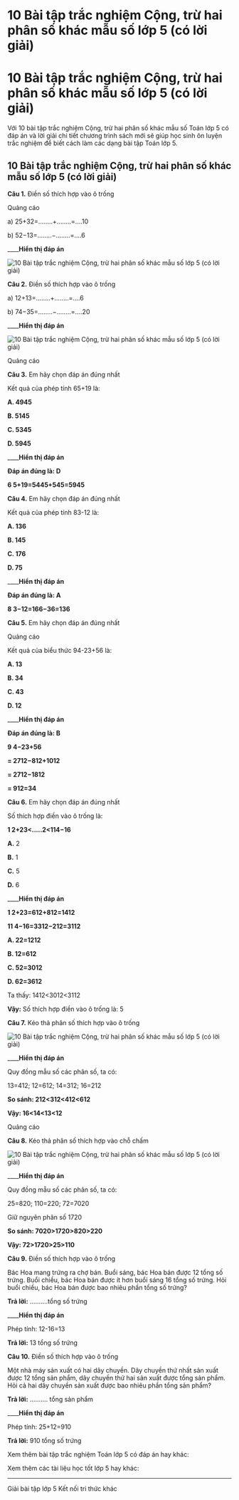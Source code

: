 # 10 Bài tập trắc nghiệm Cộng, trừ hai phân số khác mẫu số lớp 5 (có lời giải)

# 10 Bài tập trắc nghiệm Cộng, trừ hai phân số khác mẫu số lớp 5 (có lời giải)

Với 10 bài tập trắc nghiệm Cộng, trừ hai phân số khác mẫu số Toán lớp 5 có đáp án và lời giải chi tiết chương trình sách mới sẽ giúp học sinh ôn luyện trắc nghiệm để biết cách làm các dạng bài tập Toán lớp 5.

## 10 Bài tập trắc nghiệm Cộng, trừ hai phân số khác mẫu số lớp 5 (có lời giải)

**Câu 1.** Điền số thích hợp vào ô trống

Quảng cáo

a) 25+32=........+........=....10

b) 52−13=........−........=....6

____**Hiển thị đáp án**

![10 Bài tập trắc nghiệm Cộng, trừ hai phân số khác mẫu số lớp 5 \(có lời giải\)](https://vietjack.com/toan-5-kn/images/trac-nghiem-bai-6-cong-tru-hai-phan-so-khac-mau-so.PNG)

**Câu 2.** Điền số thích hợp vào ô trống

a) 12+13=........+........=....6

b) 74−35=........−........=....20

____**Hiển thị đáp án**

![10 Bài tập trắc nghiệm Cộng, trừ hai phân số khác mẫu số lớp 5 \(có lời giải\)](https://vietjack.com/toan-5-kn/images/trac-nghiem-bai-6-cong-tru-hai-phan-so-khac-mau-so-1.PNG)

Quảng cáo

**Câu 3.** Em hãy chọn đáp án đúng nhất

Kết quả của phép tính 65+19 là:

**A. 4945**

**B. 5145**

**C. 5345**

**D. 5945**

____**Hiển thị đáp án**

**Đáp án đúng là: D**

**6 5+19=5445+545=5945**

**Câu 4.** Em hãy chọn đáp án đúng nhất

Kết quả của phép tính 83-12 là: 

**A. 136**

**B. 145**

**C. 176**

**D. 75**

____**Hiển thị đáp án**

**Đáp án đúng là: A**

**8 3−12=166−36=136**

**Câu 5.** Em hãy chọn đáp án đúng nhất

Quảng cáo

Kết quả của biểu thức 94-23+56 là: 

**A. 13**

**B. 34**

**C. 43**

**D. 12**

____**Hiển thị đáp án**

**Đáp án đúng là: B**

**9 4−23+56**

**= 2712−812+1012**

**= 2712−1812**

**= 912=34**

**Câu 6.** Em hãy chọn đáp án đúng nhất

Số thích hợp điền vào ô trống là:

**1 2+23<.....2<114−16**

**A.** 2

**B.** 1

**C.** 5

**D.** 6

____**Hiển thị đáp án**

**1 2+23=612+812=1412**

**11 4−16=3312−212=3112**

**A. 22=1212**

**B. 12=612**

**C. 52=3012**

**D. 62=3612**

Ta thấy: 1412<3012<3112

**Vậy:** Số thích hợp điền vào ô trống là: 5

**Câu 7.** Kéo thả phân số thích hợp vào ô trống

![10 Bài tập trắc nghiệm Cộng, trừ hai phân số khác mẫu số lớp 5 \(có lời giải\)](https://vietjack.com/toan-5-kn/images/trac-nghiem-bai-6-cong-tru-hai-phan-so-khac-mau-so-1a.PNG)

____**Hiển thị đáp án**

Quy đồng mẫu số các phân số, ta có:

13=412; 12=612; 14=312; 16=212

**So sánh: 212<312<412<612**

**Vậy: 16<14<13<12**

Quảng cáo

**Câu 8.** Kéo thả phân số thích hợp vào chỗ chấm

![10 Bài tập trắc nghiệm Cộng, trừ hai phân số khác mẫu số lớp 5 \(có lời giải\)](https://vietjack.com/toan-5-kn/images/trac-nghiem-bai-6-cong-tru-hai-phan-so-khac-mau-so-2.PNG)

____**Hiển thị đáp án**

Quy đồng mẫu số các phân số, ta có: 

25=820; 110=220; 72=7020

Giữ nguyên phân số 1720

**So sánh: 7020>1720>820>220**

**Vậy: 72>1720>25>110**

**Câu 9.** Điền số thích hợp vào ô trống

Bác Hoa mang trứng ra chợ bán. Buổi sáng, bác Hoa bán được 12 tổng số trứng. Buổi chiều, bác Hoa bán được ít hơn buổi sáng 16 tổng số trứng. Hỏi buổi chiều, bác Hoa bán được bao nhiêu phần tổng số trứng?

**__Trả lời:__** ..........tổng số trứng

____**Hiển thị đáp án**

Phép tính: 12-16=13

**__Trả lời:__** 13 tổng số trứng

**Câu 10.** Điền số thích hợp vào ô trống

Một nhà máy sản xuất có hai dây chuyền. Dây chuyền thứ nhất sản xuất được 12 tổng sản phẩm, dây chuyền thứ hai sản xuất được tổng sản phẩm. Hỏi cả hai dây chuyền sản xuất được bao nhiêu phần tổng sản phẩm?

**__Trả lời:__** .......... tổng sản phẩm

____**Hiển thị đáp án**

Phép tính: 25+12=910

**__Trả lời:__** 910 tổng số trứng

Xem thêm bài tập trắc nghiệm Toán lớp 5 có đáp án hay khác:

Xem thêm các tài liệu học tốt lớp 5 hay khác:

* * *

Giải bài tập lớp 5 Kết nối tri thức khác
